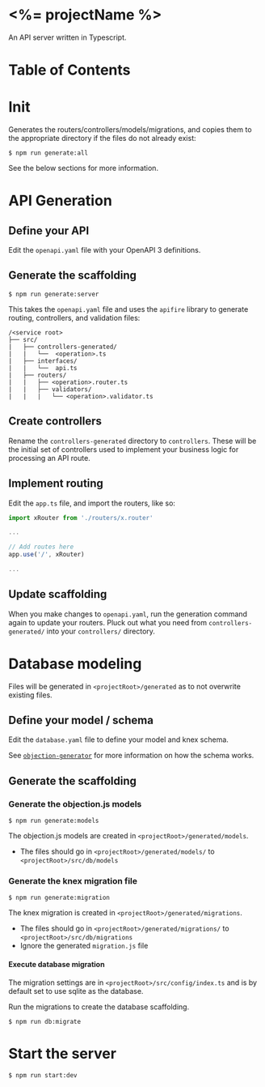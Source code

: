 # <%= projectName %>

An API server written in Typescript.

# Table of Contents

<!-- TOC -->

<!-- TOC END -->

# Init

Generates the routers/controllers/models/migrations, and copies them to the appropriate directory
if the files do not already exist:

`$ npm run generate:all`

See the below sections for more information.

# API Generation

## Define your API

Edit the `openapi.yaml` file with your OpenAPI 3 definitions.

## Generate the scaffolding

`$ npm run generate:server`

This takes the `openapi.yaml` file and uses the `apifire` library to generate
routing, controllers, and validation files:

```
/<service root>
├── src/
|   ├── controllers-generated/
|   |   └──  <operation>.ts
|   ├── interfaces/
|   |   └──  api.ts
|   ├── routers/
|   |   ├── <operation>.router.ts
|   |   ├── validators/
|   |   |   └── <operation>.validator.ts
```

## Create controllers

Rename the `controllers-generated` directory to `controllers`. These will be the initial
set of controllers used to implement your business logic for processing an API route.

## Implement routing

Edit the `app.ts` file, and import the routers, like so:

```typescript
import xRouter from './routers/x.router'

...

// Add routes here
app.use('/', xRouter)

...
```

## Update scaffolding

When you make changes to `openapi.yaml`, run the generation command again to update
your routers. Pluck out what you need from `controllers-generated/` into your `controllers/`
directory.

# Database modeling

Files will be generated in `<projectRoot>/generated` as to not overwrite existing files.

## Define your model / schema

Edit the `database.yaml` file to define your model and knex schema.
 
See [`objection-generator`](https://github.com/theogravity/objection-generator) for more information
on how the schema works.

## Generate the scaffolding

### Generate the objection.js models

`$ npm run generate:models`

The objection.js models are created in `<projectRoot>/generated/models`.

- The files should go in `<projectRoot>/generated/models/` to `<projectRoot>/src/db/models`

### Generate the knex migration file

`$ npm run generate:migration`

The knex migration is created in `<projectRoot>/generated/migrations`.

- The files should go in `<projectRoot>/generated/migrations/` to `<projectRoot>/src/db/migrations`
- Ignore the generated `migration.js` file

#### Execute database migration

The migration settings are in `<projectRoot>/src/config/index.ts` and is by default set to use sqlite as the database.

Run the migrations to create the database scaffolding.

`$ npm run db:migrate`

# Start the server

`$ npm run start:dev`

